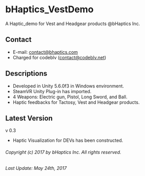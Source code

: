 # bHaptics_VestDemo
A Haptic_demo for Vest and Headgear products @bHaptics Inc.

## Contact
* E-mail: contact@bhaptics.com
* Charged for codeblv (contact@codeblv.net)

## Descriptions
* Developed in Unity 5.6.0f3 in Windows environment.
* SteamVR Unity Plug-in has imported.
* 4 Weapons: Electric gun, Pistol, Long Sword, and Ball.
* Haptic feedbacks for Tactosy, Vest and Headgear products.

## Latest Version
v 0.3
* Haptic Visualization for DEVs has been constructed.

###### Copyright (c) 2017 by bHaptics Inc. All rights reserved.
###### Last Update: May 24th, 2017